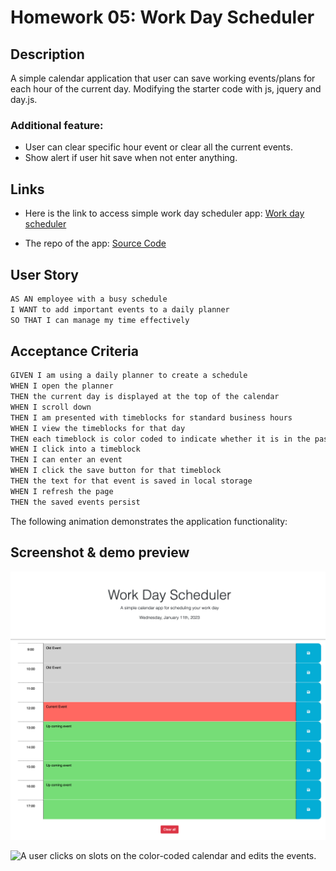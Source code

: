# Homework 05: Work Day Scheduler

## Description

A simple calendar application that user can save working events/plans for each hour of the current day. Modifying the starter code with js, jquery and day.js.

### Additional feature:

- User can clear specific hour event or clear all the current events.
- Show alert if user hit save when not enter anything.

## Links

- Here is the link to access simple work day scheduler app: [Work day scheduler](https://christopher211.github.io/work-day-scheduler/)

- The repo of the app: [Source Code](https://github.com/christopher211/work-day-scheduler)

## User Story

```md
AS AN employee with a busy schedule
I WANT to add important events to a daily planner
SO THAT I can manage my time effectively
```

## Acceptance Criteria

```md
GIVEN I am using a daily planner to create a schedule
WHEN I open the planner
THEN the current day is displayed at the top of the calendar
WHEN I scroll down
THEN I am presented with timeblocks for standard business hours
WHEN I view the timeblocks for that day
THEN each timeblock is color coded to indicate whether it is in the past, present, or future
WHEN I click into a timeblock
THEN I can enter an event
WHEN I click the save button for that timeblock
THEN the text for that event is saved in local storage
WHEN I refresh the page
THEN the saved events persist
```

The following animation demonstrates the application functionality:

## Screenshot & demo preview

![A user clicks on slots on the color-coded calendar and edits the events.](./assets/demo/preview.png)

![A user clicks on slots on the color-coded calendar and edits the events.](./assets/demo/demo.gif)
